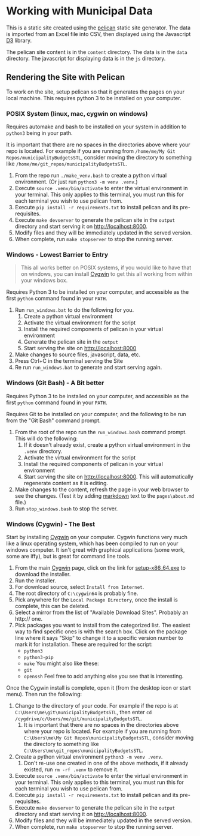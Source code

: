 Working with Municipal Data
===========================

This is a static site created using the
[pelican](http://docs.getpelican.com/en/stable/) static site generator. The data
is imported from an Excel file into CSV, then displayed using the Javascript
[D3](https://d3js.org/) library.

The pelican site content is in the `content` directory. The data is in the
`data` directory. The javascript for displaying data is in the `js` directory.

Rendering the Site with Pelican
-------------------------------

To work on the site, setup pelican so that it generates the pages on your local
machine. This requires python 3 to be installed on your computer.

### POSIX System (linux, mac, cygwin on windows)

Requires automake and bash to be installed on your system in addition to
`python3` being in your path.

It is important that there are no spaces in the directories above where your
repo is located. For example if you are running from
`/home/me/My Git Repos/municipalityBudgetsSTL`, consider moving the directory
to something like `/home/me/git_repos/municipalityBudgetsSTL`.

1.  From the repo run `./make_venv.bash` to create a python virtual environment.
    (Or just run `python3 -m venv .venv`.)
2.  Execute `source .venv/bin/activate` to enter the virtual environment in your
    terminal. This only applies to this terminal, you must run this for each
    terminal you wish to use pelican from.
3.  Execute `pip install -r requirements.txt` to install pelican and its
    pre-requisites.
4.  Execute `make devserver` to generate the pelican site in the `output`
    directory and start serving it on
    [http://localhost:8000](http://localhost:8000).
5.  Modify files and they will be immediately updated in the served version.
6.  When complete, run `make stopserver` to stop the running server.

### Windows - Lowest Barrier to Entry

> This all works better on POSIX systems, if you would like to have that on
> windows, you can install [Cygwin](https://www.cygwin.com/) to get this all
> working from within your windows box.

Requires Python 3 to be installed on your computer, and accessible as the first
`python` command found in your `PATH`.

1.  Run `run_windows.bat` to do the following for you.
    1.  Create a python virtual environment
    2.  Activate the virtual environment for the script
    3.  Install the required components of pelican in your virtual environment
    4.  Generate the pelican site in the `output`
    5.  Start serving the site on [http://localhost:8000](http://localhost:8000)
2.  Make changes to source files, javascript, data, etc.
3.  Press Ctrl+C in the terminal serving the Site
4.  Re run `run_windows.bat` to generate and start serving again.

### Windows (Git Bash) - A Bit better

Requires Python 3 to be installed on your computer, and accessible as the first
`python` command found in your `PATH`.

Requires Git to be installed on your computer, and the following to be run from
the "Git Bash" command prompt.

1.  From the root of the repo run the `run_windows.bash` command prompt. This
    will do the following:
    1.  If it doesn't already exist, create a python virtual environment in the
        `.venv` directory.
    2.  Activate the virtual environment for the script
    3.  Install the required components of pelican in your virtual environment
    4.  Start serving the site on
        [http://localhost:8000](http://localhost:8000). This will automatically
        regenerate content as it is editing.
2.  Make changes to the content, refresh the page in your web browser to see
    the changes. (Test it by adding
    [markdown](https://github.com/adam-p/markdown-here/wiki/Markdown-Cheatsheet)
    text to the `pages\about.md` file.)
3.  Run `stop_windows.bash` to stop the server.

### Windows (Cygwin) - The Best

Start by installing [Cygwin](https://www.cygwin.com/) on your computer. Cygwin
functions very much like a linux operating system, which has been compiled to
run on your windows computer. It isn't great with graphical applications (some
work, some are iffy), but is great for command line tools.

1.  From the main [Cygwin](https://www.cygwin.com/) page, click on the link for
    [setup-x86_64.exe](https://www.cygwin.com/setup-x86_64.exe) to download the
    installer.
2.  Run the installer.
3.  For download source, select `Install from Internet`.
4.  The root directory of `C:\cygwin64` is probably fine.
5.  Pick anywhere for the `Local Package Directory`, once the install is
    complete, this can be deleted.
6.  Select a mirror from the list of "Available Download Sites". Probably an
    http:// one.
7.  Pick packages you want to install from the categorized list. The easiest
    way to find specific ones is with the search box. Click on the package line
    where it says "Skip" to change it to a specific version number to mark it
    for installation.
    These are required for the script:
    *  `python3`
    *  `python3-pip`
    *  `make`
    You might also like these:
    *  `git`
    *  `openssh`
    Feel free to add anything else you see that is interesting.

Once the Cygwin install is complete, open it (from the desktop icon or start
menu). Then run the following:

1.  Change to the directory of your code. For example if the repo is at
    `C:\Users\me\git\municipalityBudgetsSTL`, then enter
    `cd /cygdrive/c/Users/me/git/municipalityBudgetsSTL`.
    1.  It is important that there are no spaces in the directories above where
        your repo is located. For example if you are running from
        `C:\Users\me\My Git Repos\municipalityBudgetsSTL`, consider moving the
         directory to something like
         `C:\Users\me\git_repos\municipalityBudgetsSTL`.
2.  Create a python virtual environment `python3 -m venv .venv`.
    1.  Don't re-use one created in one of the above methods, if it already
        existed, run `rm -rf .venv` to remove it.
3.  Execute `source .venv/bin/activate` to enter the virtual environment in your
    terminal. This only applies to this terminal, you must run this for each
    terminal you wish to use pelican from.
4.  Execute `pip install -r requirements.txt` to install pelican and its
    pre-requisites.
5.  Execute `make devserver` to generate the pelican site in the `output`
    directory and start serving it on
    [http://localhost:8000](http://localhost:8000).
6.  Modify files and they will be immediately updated in the served version.
7.  When complete, run `make stopserver` to stop the running server.
